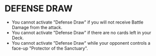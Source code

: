 # DEFENSE DRAW

*   You cannot activate "Defense Draw" if you will not receive Battle Damage from the attack.
*   You cannot activate "Defense Draw" if there are no cards left in your Deck.
*   You cannot activate "Defense Draw" while your opponent controls a face-up "Protector of the Sanctuary".
